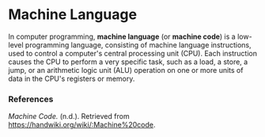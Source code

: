 # Machine Language

In computer programming, **machine language** (or **machine code**) is a low-level programming language, consisting of machine language instructions, used to control a computer's central processing unit (CPU). Each instruction causes the CPU to perform a very specific task, such as a load, a store, a jump, or an arithmetic logic unit (ALU) operation on one or more units of data in the CPU's registers or memory.

### References

*Machine Code.* (n.d.). Retrieved from https://handwiki.org/wiki/:Machine%20code. 